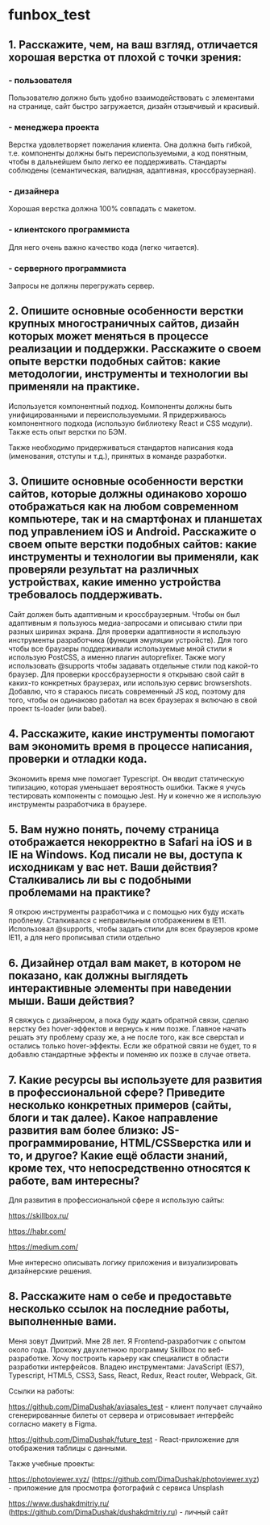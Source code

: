 # funbox_test

## 1. Расскажите, чем, на ваш взгляд, отличается хорошая верстка от плохой с точки зрения: 
### - пользователя

Пользователю должно быть удобно взаимодействовать с элементами на странице, сайт быстро загружается, дизайн отзывчивый и красивый. 

### - менеджера проекта

Верстка удовлетворяет пожелания клиента. Она должна быть гибкой, т.е. компоненты должны быть переиспользуемыми,  а код понятным, чтобы в дальнейшем было легко ее поддерживать. Стандарты соблюдены (семантическая, валидная, адаптивная, кроссбраузерная).

### - дизайнера

Хорошая верстка должна 100% совпадать с макетом.

### - клиентского программиста

Для него очень важно качество кода (легко читается).

### - серверного программиста

Запросы не должны перегружать сервер. 

## 2. Опишите основные особенности верстки крупных многостраничных сайтов, дизайн которых может меняться в процессе реализации и поддержки. Расскажите о своем опыте верстки подобных сайтов: какие методологии, инструменты и технологии вы применяли на практике.

Используется компонентный подход. Компоненты должны быть унифицированными и переиспользуемыми.
Я придерживаюсь компонентного подхода (использую библиотеку React и СSS модули). Также есть опыт верстки по БЭМ. 

Также необходимо придерживаться стандартов написания кода (именования, отступы и т.д.), принятых в команде разработки.

## 3. Опишите основные особенности верстки сайтов, которые должны одинаково хорошо отображаться как на любом современном компьютере, так и на смартфонах и планшетах под управлением iOS и Android. Расскажите о своем опыте верстки подобных сайтов: какие инструменты и технологии вы применяли, как проверяли результат на различных устройствах, какие именно устройства требовалось поддерживать. 

Сайт должен быть адаптивным и кроссбраузерным.
Чтобы он был адаптивным я пользуюсь медиа-запросами и описываю стили при разных ширинах экрана.
Для проверки адаптивности я использую инструменты разработчика (функция эмуляции устройств).
Для того чтобы все браузеры поддерживали используемые мной стили я использую PostCSS, а именно плагин autoprefixer.
Также могу использовать @supports чтобы задавать отдельные стили под какой-то браузер.
Для проверки кроссбраузерности я открываю свой сайт в каких-то конкретных браузерах, или использую сервис browsershots.
Добавлю, что я стараюсь писать современный JS код, поэтому для того, чтобы он одинаково работал на всех браузерах я включаю в свой проект ts-loader (или babel).


## 4. Расскажите, какие инструменты помогают вам экономить время в процессе написания, проверки и отладки кода. 
Экономить время мне помогает Typescript.
Он вводит статическую типизацию, которая уменьшает вероятность ошибки.
Также я учусь тестировать компоненты с помощью Jest.
Ну и конечно же я использую инструменты разработчика в браузере. 

## 5. Вам нужно понять, почему страница отображается некорректно в Safari на iOS и в IE на Windows. Код писали не вы, доступа к исходникам у вас нет. Ваши действия? Сталкивались ли вы с подобными проблемами на практике? 
 
Я открою инструменты разработчика и с помощью них буду искать проблему.
Сталкивался с неправильным отображением в IE11.
Использовал @supports, чтобы задать стили для всех браузеров кроме IE11, а для него прописывал стили отдельно  

## 6. Дизайнер отдал вам макет, в котором не показано, как должны выглядеть интерактивные элементы при наведении мыши. Ваши действия?

Я свяжусь с дизайнером, а пока буду ждать обратной связи, сделаю верстку без hover-эффектов и вернусь к ним позже.
Главное начать решать эту проблему сразу же, а не после того, как все сверстал и остались только hover-эффекты.
Если же обратной связи не будет, то я добавлю стандартные эффекты и поменяю их позже в случае ответа. 

## 7. Какие ресурсы вы используете для развития в профессиональной сфере? Приведите несколько конкретных примеров (сайты, блоги и так далее). Какое направление развития вам более близко: JS-программирование, HTML/CSSверстка или и то, и другое? Какие ещё области знаний, кроме тех, что непосредственно относятся к работе, вам интересны?

Для развития в профессиональной сфере я использую сайты: 

https://skillbox.ru/ 

https://habr.com/ 

https://medium.com/ 

Мне интересно описывать логику приложения и визуализировать дизайнерские решения. 

## 8. Расскажите нам о себе и предоставьте несколько ссылок на последние работы, выполненные вами. 

Меня зовут Дмитрий. Мне 28 лет. Я Frontend-разработчик с опытом около года. Прохожу двухлетнюю программу Skillbox по веб-разработке. Хочу построить карьеру как специалист в области разработки интерфейсов. Владею инструментами: JavaScript (ES7), Typescript, HTML5, CSS3, Sass, React, Redux, React router, Webpack, Git. 

 

 

 

Ссылки на работы: 

https://github.com/DimaDushak/aviasales_test - клиент получает случайно сгенерированные билеты от сервера и отрисовывает интерфейс согласно макету в Figma. 

 

https://github.com/DimaDushak/future_test - React-приложение для отображения таблицы с данными. 

 

 

Также учебные проекты: 

https://photoviewer.xyz/ (https://github.com/DimaDushak/photoviewer.xyz) - приложение для просмотра фотографий с сервиса Unsplash 

 

https://www.dushakdmitriy.ru/ (https://github.com/DimaDushak/dushakdmitriy.ru) - личный сайт 
